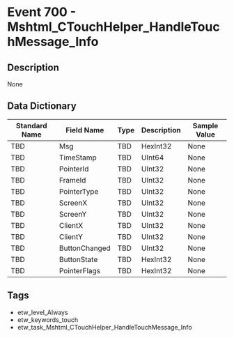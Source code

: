 # Event 700 - Mshtml_CTouchHelper_HandleTouchMessage_Info

## Description
None

## Data Dictionary
|Standard Name|Field Name|Type|Description|Sample Value|
|---|---|---|---|---|
|TBD|Msg|TBD|HexInt32|None|None|
|TBD|TimeStamp|TBD|UInt64|None|None|
|TBD|PointerId|TBD|UInt32|None|None|
|TBD|FrameId|TBD|UInt32|None|None|
|TBD|PointerType|TBD|UInt32|None|None|
|TBD|ScreenX|TBD|UInt32|None|None|
|TBD|ScreenY|TBD|UInt32|None|None|
|TBD|ClientX|TBD|UInt32|None|None|
|TBD|ClientY|TBD|UInt32|None|None|
|TBD|ButtonChanged|TBD|UInt32|None|None|
|TBD|ButtonState|TBD|HexInt32|None|None|
|TBD|PointerFlags|TBD|HexInt32|None|None|

## Tags
* etw_level_Always
* etw_keywords_touch
* etw_task_Mshtml_CTouchHelper_HandleTouchMessage_Info